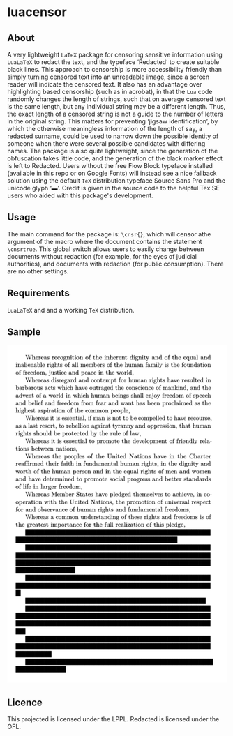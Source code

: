 # luacensor
## About
A very lightweight `LaTeX` package for censoring sensitive information using `LuaLaTeX` to redact the text, and the typeface ‘Redacted’ to create suitable black lines.  This approach to censorship is more accessibility friendly than simply turning censored text into an unreadable image, since a screen reader will indicate the censored text.  It also has an advantage over highlighting based censorship (such as in acrobat), in that the `Lua` code randomly changes the length of strings, such that on average censored text is the same length, but any individual string may be a different length.  Thus, the exact length of a censored string is not a guide to the number of letters in the original string.  This matters for preventing ‘jigsaw identification’, by which the otherwise meaningless information of the length of say, a redacted surname, could be used to narrow down the possible identity of someone when there were several possible candidates with differing names.    The package is also quite lightweight, since the generation of the obfuscation takes little code, and the generation of the black marker effect is left to Redacted.  Users without the free Flow Block typeface installed (available in this repo or on Google Fonts) will instead see a nice fallback solution using the default `TeX` distribution typeface Source Sans Pro and the unicode glyph ‘▬’.  Credit is given in the source code to the helpful Tex.SE users who aided with this package's development.

## Usage

The main command for the package is:
`\cnsr{}`, which will censor athe argument of the macro where the document contains the statement `\cnsrtrue`.  This global switch allows users to easily change between documents without redaction (for example, for the eyes of judicial authorities), and documents with redaction (for public consumption).  There are no other settings.

## Requirements
`LuaLaTeX` and and a working `TeX` distribution.


## Sample
![](sample.png)



## Licence
This projected is licensed under the LPPL.  Redacted is licensed under the OFL.
